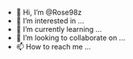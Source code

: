 - 👋 Hi, I’m @Rose98z
- 👀 I’m interested in ...
- 🌱 I’m currently learning ...
- 💞️ I’m looking to collaborate on ...
- 📫 How to reach me ...

<!---
Rose98z/Rose98z is a ✨ special ✨ repository because its `README.md` (this file) appears on your GitHub profile.
You can click the Preview link to take a look at your changes.
--->
